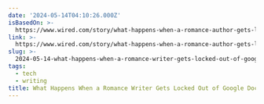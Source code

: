 ```yaml
---
date: '2024-05-14T04:10:26.000Z'
isBasedOn: >-
  https://www.wired.com/story/what-happens-when-a-romance-author-gets-locked-out-of-google-docs/
link: >-
  https://www.wired.com/story/what-happens-when-a-romance-author-gets-locked-out-of-google-docs/
slug: >-
  2024-05-14-what-happens-when-a-romance-writer-gets-locked-out-of-google-docs-or-wired
tags:
  - tech
  - writing
title: What Happens When a Romance Writer Gets Locked Out of Google Docs | WIRED
---
```

 
